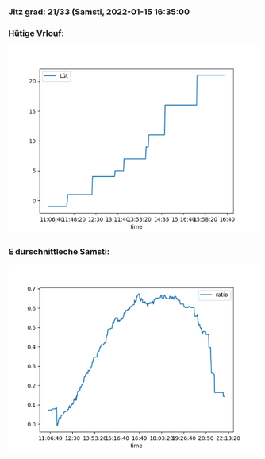 ### Jitz grad: 21/33 (Samsti, 2022-01-15 16:35:00

### Hütige Vrlouf:
![Graph](Today.png)

### E durschnittleche Samsti:
![Graph](Samsti.png)
